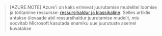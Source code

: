 > [AZURE.NOTE] Azure'i on kaks erinevat juurutamise mudelitel loomise ja töötamine ressursse: [ressursihaldur ja klassikaline](../articles/resource-manager-deployment-model.md).  Selles artiklis antakse ülevaade abil ressursihaldur juurutamise mudelit, mis soovitab Microsoft kasutada enamiku uue juurutuste asemel kuvatakse